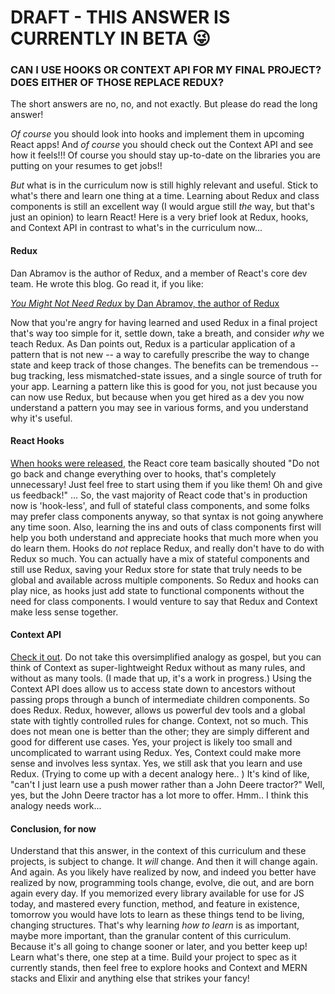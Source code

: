 # DRAFT - THIS ANSWER IS CURRENTLY IN BETA :stuck_out_tongue_winking_eye:
### CAN I USE HOOKS OR CONTEXT API FOR MY FINAL PROJECT?  DOES EITHER OF THOSE REPLACE REDUX?

The short answers are no, no, and not exactly.  But please do read the long answer!

_Of course_ you should look into hooks and implement them in upcoming React apps!  And _of course_ you should check out the Context API and see how it feels!!!  Of course you should stay up-to-date on the libraries you are putting on your resumes to get jobs!!  

_But_ what is in the curriculum now is still highly relevant and useful.  Stick to what's there and learn one thing at a time.  Learning about Redux and class components is still an excellent way (I would argue still _the_ way, but that's just an opinion) to learn React!   Here is a very brief look at Redux, hooks, and Context API in contrast to what's in the curriculum now...

#### Redux

Dan Abramov is the author of Redux, and a member of React's core dev team.  He wrote this blog.  Go read it, if you like:

[_You Might Not Need Redux_ by Dan Abramov, the author of Redux](https://medium.com/@dan_abramov/you-might-not-need-redux-be46360cf367)

Now that you're angry for having learned and used Redux in a final project that's way too simple for it, settle down, take a breath, and consider _why_ we teach Redux.  As Dan points out, Redux is a particular application of a pattern that is not new -- a way to carefully prescribe the way to change state and keep track of those changes.  The benefits can be tremendous -- bug tracking, less mismatched-state issues, and a single source of truth for your app.  Learning a pattern like this is good for you, not just because you can now use Redux, but because when you get hired as a dev you now understand a pattern you may see in various forms, and you understand why it's useful.

#### React Hooks

[When hooks were released](https://www.youtube.com/watch?v=dpw9EHDh2bM), the React core team basically shouted "Do not go back and change everything over to hooks, that's completely unnecessary!  Just feel free to start using them if you like them!  Oh and give us feedback!" ... So, the vast majority of React code that's in production now is 'hook-less', and full of stateful class components, and some folks may prefer class components anyway, so that syntax is not going anywhere any time soon.  Also, learning the ins and outs of class components first will help you both understand and appreciate hooks that much more when you do learn them.  Hooks do _not_ replace Redux, and really don't have to do with Redux so much.  You can actually have a mix of stateful components and still use Redux, saving your Redux store for state that truly needs to be global and available across multiple components.  So Redux and hooks can play nice, as hooks just add state to functional components without the need for class components.  I would venture to say that Redux and Context make less sense together.

#### Context API

[Check it out](https://reactjs.org/docs/context.html).  Do not take this oversimplified analogy as gospel, but you can think of Context as super-lightweight Redux without as many rules, and without as many tools.  (I made that up, it's a work in progress.)  Using the Context API does allow us to access state down to ancestors without passing props through a bunch of intermediate children components.  So does Redux.  Redux, however, allows us powerful dev tools and a global state with tightly controlled rules for change.  Context, not so much.  This does not mean one is better than the other; they are simply different and good for different use cases.  Yes, your project is likely too small and uncomplicated to warrant using Redux.  Yes, Context could make more sense and involves less syntax.  Yes, we still ask that you learn and use Redux.  (Trying to come up with a decent analogy here.. )  It's kind of like, "can't I just learn use a push mower rather than a John Deere tractor?"  Well, yes, but the John Deere tractor has a lot more to offer.  Hmm.. I think this analogy needs work...

#### Conclusion, for now

Understand that this answer, in the context of this curriculum and these projects, is subject to change.  It _will_ change.  And then it will change again.  And again.  As you likely have realized by now, and indeed you better have realized by now, programming tools change, evolve, die out, and are born again every day.  If you memorized every library available for use for JS today, and mastered every function, method, and feature in existence, tomorrow you would have lots to learn as these things tend to be living, changing structures.  That's why learning _how to learn_ is as important, maybe more important, than the granular content of this curriculum.  Because it's all going to change sooner or later, and you better keep up!  Learn what's there, one step at a time.  Build your project to spec as it currently stands, then feel free to explore hooks and Context and MERN stacks and Elixir and anything else that strikes your fancy!     
